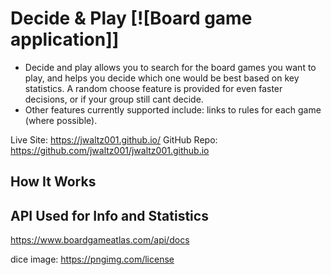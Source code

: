 # Decide & Play [![Board game application]]

* Decide and play allows you to search for the board games you want to play, and helps you decide which one would be best based on key statistics. A random choose feature is provided for even faster decisions, or if your group still cant decide.
* Other features currently supported include: links to rules for each game (where possible).

Live Site: https://jwaltz001.github.io/
GitHub Repo: https://github.com/jwaltz001/jwaltz001.github.io

## How It Works

## API Used for Info and Statistics
https://www.boardgameatlas.com/api/docs

dice image: https://pngimg.com/license
